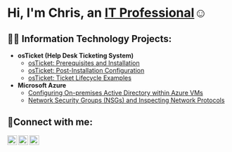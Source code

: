<h1>Hi, I'm Chris, an <a href="https://linkedin.com/in/christopher-sherman">IT Professional</a>☺</h1>

<h2>👨‍💻 Information Technology Projects:</h2>

- <b>osTicket (Help Desk Ticketing System)</b>
  - [osTicket: Prerequisites and Installation](https://github.com/Christophersherman/osticket-prereqs)
  - [osTicket: Post-Installation Configuration](https://github.com/Christophersherman/post-install-config)
  - [osTicket: Ticket Lifecycle Examples](https://github.com/Christophersherman/ticket-lifecycle)
- <b>Microsoft Azure</b>
  - [Configuring On-premises Active Directory within Azure VMs](https://github.com/Christophersherman/configure-ad)
  - [Network Security Groups (NSGs) and Inspecting Network Protocols](https://github.com/Christophersherman/azure-network-protocols)

<h2>🤳Connect with me:</h2>

[<img align="left" alt="Josh | Twitter" width="22px" src="https://cdn.jsdelivr.net/npm/simple-icons@v3/icons/twitter.svg" />][twitter]
[<img align="left" alt="Josh | LinkedIn" width="22px" src="https://cdn.jsdelivr.net/npm/simple-icons@v3/icons/linkedin.svg" />][linkedin]
[<img align="left" alt="Josh | Instagram" width="22px" src="https://cdn.jsdelivr.net/npm/simple-icons@v3/icons/instagram.svg" />][instagram]

[twitter]: https://twitter.com/
[instagram]: https://www.instagram.com/
[linkedin]: https://linkedin.com/in/christophersherman
